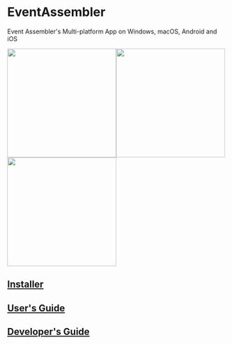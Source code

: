 # EventAssembler
Event Assembler's Multi-platform App on Windows, macOS, Android and iOS

<img height="250" src="https://user-images.githubusercontent.com/8841957/190300375-7d951a49-f519-4914-9474-004c65c5aeb4.png"><img height="250" src="https://user-images.githubusercontent.com/8841957/190299003-3abb3dcf-caf4-442c-a494-c12bd6465162.png"><img height="250" src="https://user-images.githubusercontent.com/8841957/190299762-6b52a7ea-b620-4ed7-9ce9-3a43129d7985.jpg">

## [Installer](https://github.com/laqieer/EventAssembler/releases/latest)
## [User's Guide](https://github.com/laqieer/EventAssembler/wiki/User's-Guide)
## [Developer's Guide](https://github.com/laqieer/EventAssembler/wiki/Developer's-Guide)
